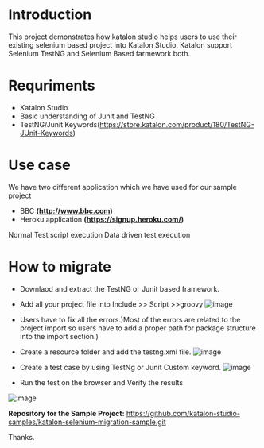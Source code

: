 

# Introduction

This project demonstrates how katalon studio helps users to use their existing selenium based project into Katalon Studio. Katalon support Selenium TestNG and Selenium Based farmework both.

# Requriments

* Katalon Studio
* Basic understanding of Junit and TestNG
* TestNG/Junit Keywords(https://store.katalon.com/product/180/TestNG-JUnit-Keywords)


# Use case

We have two different application which we have used for our sample project
* BBC **(http://www.bbc.com)**
* Heroku application **(https://signup.heroku.com/)**		

Normal Test script execution
Data driven test execution

# How to migrate

* Downlaod and extract the TestNG or Junit based framework.

* Add all your project file into Include >> Script >>groovy
![image](https://user-images.githubusercontent.com/84115288/206732309-a571e320-d51b-4e80-81be-62f2e9999adf.png)

* Users have to fix all the errors.)Most of the errors are related to the project import so users have to add a proper path for package structure into the import section.)

* Create a resource folder and add the testng.xml file.
![image](https://user-images.githubusercontent.com/84115288/206732800-a19cc136-ec15-4c14-8454-5fbc2a683e69.png)


* Create a test case by using TestNg or Junit Custom keyword.
![image](https://user-images.githubusercontent.com/84115288/206733103-858a3fd5-3403-4a8d-84f8-44ef782f984a.png)


* Run the test on the browser and Verify the results

![image](https://user-images.githubusercontent.com/84115288/206733323-c1c4338d-ff7b-4c57-9bcb-441a58cf3a42.png)



**Repository for the Sample Project:**
https://github.com/katalon-studio-samples/katalon-selenium-migration-sample.git

Thanks.
